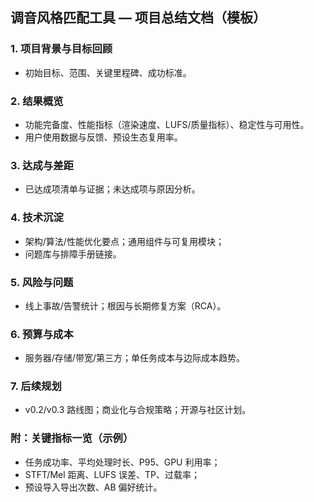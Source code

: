 ## 调音风格匹配工具 — 项目总结文档（模板）

### 1. 项目背景与目标回顾
- 初始目标、范围、关键里程碑、成功标准。

### 2. 结果概览
- 功能完备度、性能指标（渲染速度、LUFS/质量指标）、稳定性与可用性。
- 用户使用数据与反馈、预设生态复用率。

### 3. 达成与差距
- 已达成项清单与证据；未达成项与原因分析。

### 4. 技术沉淀
- 架构/算法/性能优化要点；通用组件与可复用模块；
- 问题库与排障手册链接。

### 5. 风险与问题
- 线上事故/告警统计；根因与长期修复方案（RCA）。

### 6. 预算与成本
- 服务器/存储/带宽/第三方；单任务成本与边际成本趋势。

### 7. 后续规划
- v0.2/v0.3 路线图；商业化与合规策略；开源与社区计划。

### 附：关键指标一览（示例）
- 任务成功率、平均处理时长、P95、GPU 利用率；
- STFT/Mel 距离、LUFS 误差、TP、过载率；
- 预设导入导出次数、AB 偏好统计。


